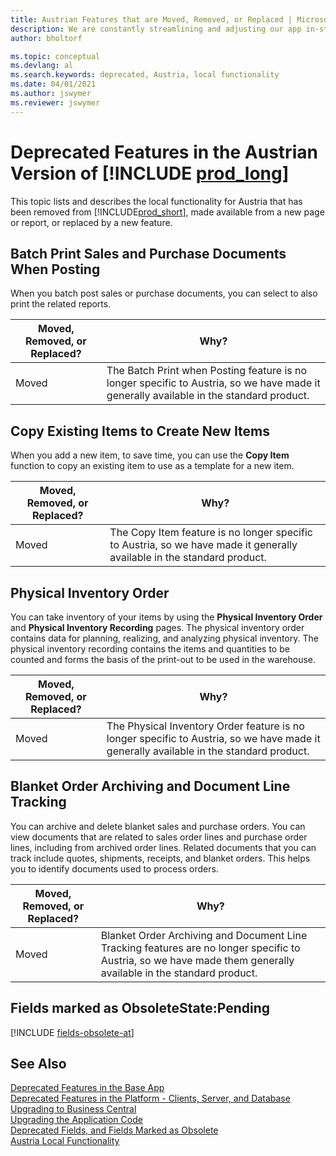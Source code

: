 ```yaml
---
title: Austrian Features that are Moved, Removed, or Replaced | Microsoft Docs
description: We are constantly streamlining and adjusting our app in-step with market developments. Read about the features for Austria that we have moved, removed, or replaced.
author: bholtorf

ms.topic: conceptual
ms.devlang: al
ms.search.keywords: deprecated, Austria, local functionality
ms.date: 04/01/2021
ms.author: jswymer
ms.reviewer: jswymer
---
```


# Deprecated Features in the Austrian Version of [!INCLUDE [prod_long](../developer/includes/prod_long.md)]
This topic lists and describes the local functionality for Austria that has been removed from [!INCLUDE[prod_short](../developer/includes/prod_short.md)], made available from a new page or report, or replaced by a new feature.

## Batch Print Sales and Purchase Documents When Posting
When you batch post sales or purchase documents, you can select to also print the related reports.

|Moved, Removed, or Replaced?|Why?|
|----|----|
|Moved| The Batch Print when Posting feature is no longer specific to Austria, so we have made it generally available in the standard product. |

## Copy Existing Items to Create New Items
When you add a new item, to save time, you can use the **Copy Item** function to copy an existing item to use as a template for a new item.

|Moved, Removed, or Replaced?|Why?|
|----|----|
|Moved| The Copy Item feature is no longer specific to Austria, so we have made it generally available in the standard product. |

## Physical Inventory Order
You can take inventory of your items by using the **Physical Inventory Order** and **Physical Inventory Recording** pages. The physical inventory order contains data for planning, realizing, and analyzing physical inventory. The physical inventory recording contains the items and quantities to be counted and forms the basis of the print-out to be used in the warehouse.

|Moved, Removed, or Replaced?|Why?|
|----|----|
|Moved| The Physical Inventory Order feature is no longer specific to Austria, so we have made it generally available in the standard product. |

## Blanket Order Archiving and Document Line Tracking
You can archive and delete blanket sales and purchase orders. You can view documents that are related to sales order lines and purchase order lines, including from archived order lines. Related documents that you can track include quotes, shipments, receipts, and blanket orders. This helps you to identify documents used to process orders.

|Moved, Removed, or Replaced?|Why?|
|----|----|
|Moved| Blanket Order Archiving and Document Line Tracking features are no longer specific to Austria, so we have made them generally available in the standard product. |

## Fields marked as ObsoleteState:Pending

[!INCLUDE [fields-obsolete-at](../includes/fields-obsolete-at.md)]

## See Also

[Deprecated Features in the Base App](deprecated-features-w1.md)  
[Deprecated Features in the Platform - Clients, Server, and Database](deprecated-features-platform.md)  
[Upgrading to Business Central](upgrading-to-business-central.md)  
[Upgrading the Application Code](upgrading-the-application-code.md)  
[Deprecated Fields, and Fields Marked as Obsolete](deprecated-fields.md)  
[Austria Local Functionality](/dynamics365/business-central/LocalFunctionality/Austria/austria-local-functionality)  

